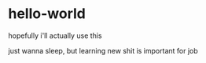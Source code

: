 # hello-world
hopefully i'll actually use this

just wanna sleep, but learning new shit is important for job
